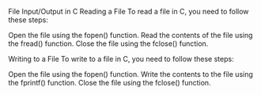 File Input/Output in C
Reading a File
To read a file in C, you need to follow these steps:

Open the file using the fopen() function.
Read the contents of the file using the fread() function.
Close the file using the fclose() function.

Writing to a File
To write to a file in C, you need to follow these steps:

Open the file using the fopen() function.
Write the contents to the file using the fprintf() function.
Close the file using the fclose() function.

 
